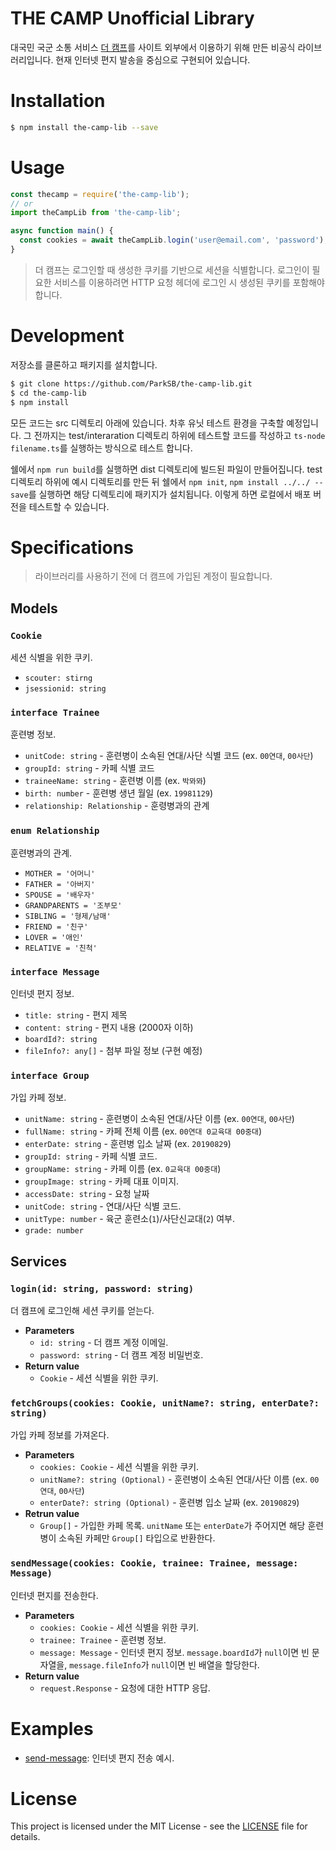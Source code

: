 # THE CAMP Unofficial Library

대국민 국군 소통 서비스 [더 캠프](https://www.thecamp.or.kr)를 사이트 외부에서 이용하기 위해 만든 비공식 라이브러리입니다. 현재 인터넷 편지 발송을 중심으로 구현되어 있습니다.

# Installation

```bash
$ npm install the-camp-lib --save
```

# Usage

```js
const thecamp = require('the-camp-lib');
// or
import theCampLib from 'the-camp-lib';

async function main() {
  const cookies = await theCampLib.login('user@email.com', 'password');
}
```

> 더 캠프는 로그인할 때 생성한 쿠키를 기반으로 세션을 식별합니다. 로그인이 필요한 서비스를 이용하려면 HTTP 요청 헤더에 로그인 시 생성된 쿠키를 포함해야 합니다.

# Development

저장소를 클론하고 패키지를 설치합니다.

```bash
$ git clone https://github.com/ParkSB/the-camp-lib.git
$ cd the-camp-lib
$ npm install
```

모든 코드는 src 디렉토리 아래에 있습니다. 차후 유닛 테스트 환경을 구축할 예정입니다. 그 전까지는 test/interaration 디렉토리 하위에 테스트할 코드를 작성하고 `ts-node filename.ts`를 실행하는 방식으로 테스트 합니다.

쉘에서 `npm run build`를 실행하면 dist 디렉토리에 빌드된 파일이 만들어집니다. test 디렉토리 하위에 예시 디렉토리를 만든 뒤 쉘에서 `npm init`, `npm install ../../ --save`를 실행하면 해당 디렉토리에 패키지가 설치됩니다. 이렇게 하면 로컬에서 배포 버전을 테스트할 수 있습니다.

# Specifications

> 라이브러리를 사용하기 전에 더 캠프에 가입된 계정이 필요합니다.

## Models

### `Cookie`

세션 식별을 위한 쿠키.

* `scouter: stirng`
* `jsessionid: string`

### `interface Trainee`

훈련병 정보.

* `unitCode: string` - 훈련병이 소속된 연대/사단 식별 코드 (ex. `00연대`, `00사단`)
* `groupId: string` - 카페 식별 코드
* `traineeName: string` - 훈련병 이름 (ex. `박뫄뫄`)
* `birth: number` - 훈련병 생년 월일 (ex. `19981129`)
* `relationship: Relationship` - 훈령병과의 관계

### `enum Relationship`

훈련병과의 관계.

* `MOTHER = '어머니'`
* `FATHER = '아버지'`
* `SPOUSE = '배우자'`
* `GRANDPARENTS = '조부모'`
* `SIBLING = '형제/남매'`
* `FRIEND = '친구'`
* `LOVER = '애인'`
* `RELATIVE = '친척'`

### `interface Message`

인터넷 편지 정보.

* `title: string` - 편지 제목
* `content: string` - 편지 내용 (2000자 이하)
* `boardId?: string`
* `fileInfo?: any[]` - 첨부 파일 정보 (구현 예정)

### `interface Group`

가입 카페 정보.

* `unitName: string` - 훈련병이 소속된 연대/사단 이름 (ex. `00연대`, `00사단`) 
* `fullName: string` - 카페 전체 이름 (ex. `00연대 0교육대 00중대`)
* `enterDate: string` - 훈련병 입소 날짜 (ex. `20190829`)
* `groupId: string` - 카페 식별 코드.
* `groupName: string` - 카페 이름 (ex. `0교육대 00중대`)
* `groupImage: string` - 카페 대표 이미지.
* `accessDate: string` - 요청 날짜
* `unitCode: string` - 연대/사단 식별 코드.
* `unitType: number` - 육군 훈련소(`1`)/사단신교대(`2`) 여부.
* `grade: number`

## Services

### `login(id: string, password: string)`

더 캠프에 로그인해 세션 쿠키를 얻는다.

* **Parameters**
  * `id: string` - 더 캠프 계정 이메일.
  * `password: string` - 더 캠프 계정 비밀번호.
* **Return value**
  * `Cookie` - 세션 식별을 위한 쿠키.

### `fetchGroups(cookies: Cookie, unitName?: string, enterDate?: string)`

가입 카페 정보를 가져온다.

* **Parameters**
  * `cookies: Cookie` - 세션 식별을 위한 쿠키.
  * `unitName?: string (Optional)` - 훈련병이 소속된 연대/사단 이름 (ex. `00연대`, `00사단`)
  * `enterDate?: string (Optional)` - 훈련병 입소 날짜 (ex. `20190829`)
* **Retrun value**
  * `Group[]` - 가입한 카페 목록. `unitName` 또는 `enterDate`가 주어지면 해당 훈련병이 소속된 카페만 `Group[]` 타입으로 반환한다.

### `sendMessage(cookies: Cookie, trainee: Trainee, message: Message)`

인터넷 편지를 전송한다. 

* **Parameters**
  * `cookies: Cookie` - 세션 식별을 위한 쿠키.
  * `trainee: Trainee` - 훈련병 정보.
  * `message: Message` - 인터넷 편지 정보. `message.boardId`가 `null`이면 빈 문자열을, `message.fileInfo`가 `null`이면 빈 배열을 할당한다. 
* **Return value**
  * `request.Response` - 요청에 대한 HTTP 응답.

# Examples

* [send-message](examples/send-message): 인터넷 편지 전송 예시.

# License

This project is licensed under the MIT License - see the [LICENSE](LICENSE) file for details.